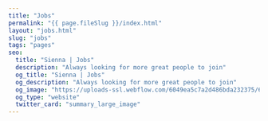 ```yaml
---
title: "Jobs"
permalink: "{{ page.fileSlug }}/index.html"
layout: "jobs.html"
slug: "jobs"
tags: "pages"
seo:
  title: "Sienna | Jobs"
  description: "Always looking for more great people to join"
  og_title: "Sienna | Jobs"
  og_description: "Always looking for more great people to join"
  og_image: "https://uploads-ssl.webflow.com/6049ea5c7a2d486bda232375/60a77be1dbf7c429d5001b6e_Open%20Graph%20Image%20Frontpage%202.0.jpg"
  og_type: "website"
  twitter_card: "summary_large_image"
---
```



